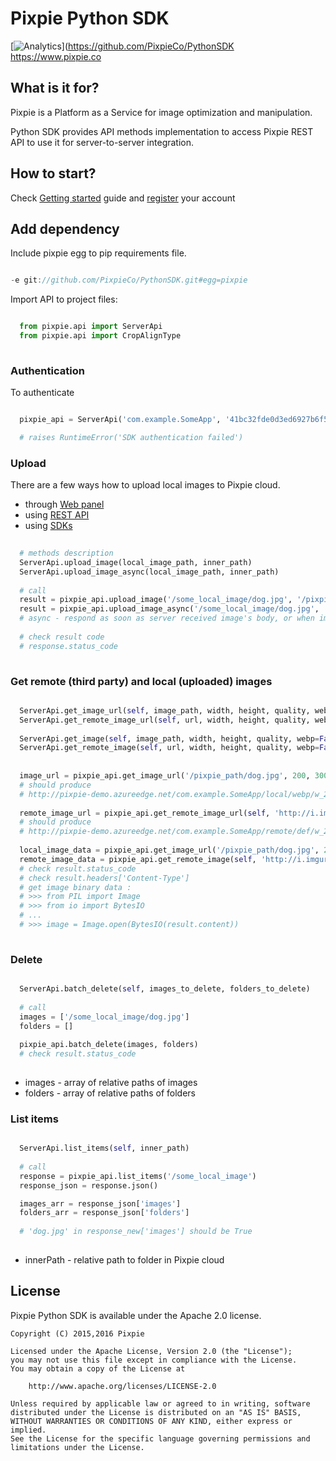 # Pixpie Python SDK #
[![Analytics](https://ga-beacon.appspot.com/UA-88187046-1/pixpie-github/PythonSDK?pixel)](https://github.com/PixpieCo/PythonSDK
https://www.pixpie.co

## What is it for? ##

Pixpie is a Platform as a Service for image optimization and manipulation.

Python SDK provides API methods implementation to access Pixpie REST API to use it for server-to-server integration. 

## How to start? ##

Check [Getting started](https://pixpie.atlassian.net/wiki/display/DOC/Getting+started) guide and [register](https://cloud.pixpie.co/registration) your account

## Add dependency ##

Include pixpie egg to pip requirements file.

``` gradle

-e git://github.com/PixpieCo/PythonSDK.git#egg=pixpie

``` 

Import API to project files:

``` python

  from pixpie.api import ServerApi
  from pixpie.api import CropAlignType
  
``` 

### Authentication ###

To authenticate 

``` python

  pixpie_api = ServerApi('com.example.SomeApp', '41bc32fde0d3ed6927b6f54sdc')

  # raises RuntimeError('SDK authentication failed')

``` 

### Upload ###

There are a few ways how to upload local images to Pixpie cloud.
- through [Web panel](https://pixpie.atlassian.net/wiki/display/DOC/Upload+image)
- using [REST API](https://pixpie.atlassian.net/wiki/display/DOC/Upload)
- using [SDKs](https://pixpie.atlassian.net/wiki/display/DOC/Client+and+server+SDKs)

``` python
  
  # methods description
  ServerApi.upload_image(local_image_path, inner_path)
  ServerApi.upload_image_async(local_image_path, inner_path)
  
  # call
  result = pixpie_api.upload_image('/some_local_image/dog.jpg', '/pixpie_path/dog.jpg')
  result = pixpie_api.upload_image_async('/some_local_image/dog.jpg', '/pixpie_path/dog.jpg')  
  # async - respond as soon as server received image's body, or when image was fully saved 
   
  # check result code
  # response.status_code
  
```

### Get remote (third party) and local (uploaded) images ###

``` python

  ServerApi.get_image_url(self, image_path, width, height, quality, webp=False, crop=CropAlignType.DEFAULT)
  ServerApi.get_remote_image_url(self, url, width, height, quality, webp=False, crop=CropAlignType.DEFAULT)
  
  ServerApi.get_image(self, image_path, width, height, quality, webp=False, crop=CropAlignType.DEFAULT)
  ServerApi.get_remote_image(self, url, width, height, quality, webp=False, crop=CropAlignType.DEFAULT)
  
  
  image_url = pixpie_api.get_image_url('/pixpie_path/dog.jpg', 200, 300, 80, True, CropAlignType.TOP)
  # should produce
  # http://pixpie-demo.azureedge.net/com.example.SomeApp/local/webp/w_200,h_300,q_80,c_top/pixpie_path/dog.jpg
  
  remote_image_url = pixpie_api.get_remote_image_url(self, 'http://i.imgur.com/ByDKcYg.jpg', 200, 300, 80, False, CropAlignType.BOTTOM)
  # should produce
  # http://pixpie-demo.azureedge.net/com.example.SomeApp/remote/def/w_200,h_300,q_80,c_bottom/http://i.imgur.com/ByDKcYg.jpg
  
  local_image_data = pixpie_api.get_image_url('/pixpie_path/dog.jpg', 200, 300, 80, True, CropAlignType.TOP)
  remote_image_data = pixpie_api.get_remote_image(self, 'http://i.imgur.com/ByDKcYg.jpg', 200, 300, 80, False, CropAlignType.BOTTOM)
  # check result.status_code
  # check result.headers['Content-Type']
  # get image binary data :
  # >>> from PIL import Image
  # >>> from io import BytesIO
  # ...
  # >>> image = Image.open(BytesIO(result.content))
  
```

### Delete ###

``` python

  ServerApi.batch_delete(self, images_to_delete, folders_to_delete)
   
  # call 
  images = ['/some_local_image/dog.jpg']
  folders = []
  
  pixpie_api.batch_delete(images, folders)
  # check result.status_code 
  
```

- images - array of relative paths of images
- folders - array of relative paths of folders


### List items ###

``` python

  ServerApi.list_items(self, inner_path)
  
  # call
  response = pixpie_api.list_items('/some_local_image')
  response_json = response.json()

  images_arr = response_json['images']
  folders_arr = response_json['folders']
  
  # 'dog.jpg' in response_new['images'] should be True
  
```

- innerPath - relative path to folder in Pixpie cloud

## License

Pixpie Python SDK is available under the Apache 2.0 license.

    Copyright (C) 2015,2016 Pixpie

    Licensed under the Apache License, Version 2.0 (the "License");
    you may not use this file except in compliance with the License.
    You may obtain a copy of the License at

        http://www.apache.org/licenses/LICENSE-2.0

    Unless required by applicable law or agreed to in writing, software
    distributed under the License is distributed on an "AS IS" BASIS,
    WITHOUT WARRANTIES OR CONDITIONS OF ANY KIND, either express or implied.
    See the License for the specific language governing permissions and
    limitations under the License.

